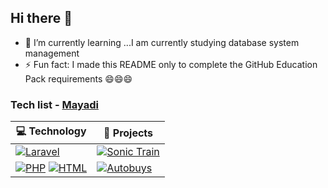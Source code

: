 ## Hi there 👋

- 🌱 I’m currently learning ...I am currently studying database system management
- ⚡ Fun fact: I made this README only to complete the GitHub Education Pack requirements 😄😄😄


### Tech list - [Mayadi](https://github.com/Mayadi21/) 
| 💻 **Technology**                                                                                                                     | 🚀 **Projects**                                                                                                                                                                                                                                                                                                                                                                                                                                                                                                                                                                                         |
| ------------------------------------------------------------------------------------------------------------------------------------- | ------------------------------------------------------------------------------------------------------------------------------------------------------------------------------------------------------------------------------------------------------------------------------------------------------------------------------------------------------------------------------------------------------------------------------------------------------------------------------------------------------------------------------------------------------------------------------------------------------- |
| [![Laravel](https://img.shields.io/static/v1?label=&message=Laravel11&color=white&logo=laravel&logoColor=E42525)](https://laravel.com/)             | [![Sonic Train](https://img.shields.io/static/v1?label=&message=Sonic&color=000605&logo=github&logoColor=white&labelColor=000605)](https://github.com/Mayadi21/tubes-pwl-kelompok5) |
| [![PHP](https://img.shields.io/static/v1?label=&message=PHPNative&color=1dcc92&logo=PHP&logoColor=white)](https://www.php.net/) [![HTML](https://img.shields.io/static/v1?label=&message=HTML&color=52C0F2&logo=**html**&logoColor=black)](https://flutter.dev/) | [![Autobuys](https://img.shields.io/static/v1?label=&message=AutoBuys&color=000605&logo=github&logoColor=white&labelColor=000605)](https://github.com/Mayadi21/autobuys) |  


<!--
**Mayadi21/Mayadi21** is a ✨ _special_ ✨ repository because its `README.md` (this file) appears on your GitHub profile.

Here are some ideas to get you started:

- 🔭 I’m currently working on ...

- 👯 I’m looking to collaborate on ...
- 🤔 I’m looking for help with ...
- 💬 Ask me about ...
- 📫 How to reach me: ...
- 😄 Pronouns: ...
-->
